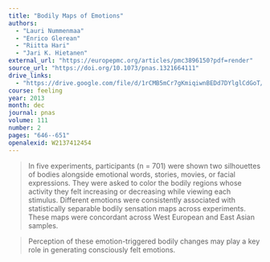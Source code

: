 ```yaml
---
title: "Bodily Maps of Emotions"
authors:
  - "Lauri Nummenmaa"
  - "Enrico Glerean"
  - "Riitta Hari"
  - "Jari K. Hietanen"
external_url: "https://europepmc.org/articles/pmc3896150?pdf=render"
source_url: "https://doi.org/10.1073/pnas.1321664111"
drive_links:
  - "https://drive.google.com/file/d/1rCMB5mCr7gKmiqiwnBEDd7DYlglCdGoT/view?usp=drivesdk"
course: feeling
year: 2013
month: dec
journal: pnas
volume: 111
number: 2
pages: "646--651"
openalexid: W2137412454
---
```


> In five experiments, participants (n = 701) were shown two silhouettes of bodies alongside emotional words, stories, movies, or facial expressions.
> They were asked to color the bodily regions whose activity they felt increasing or decreasing while viewing each stimulus.
> Different emotions were consistently associated with statistically separable bodily sensation maps across experiments.
> These maps were concordant across West European and East Asian samples.

> Perception of these emotion-triggered bodily changes may play a key role in generating consciously felt emotions.
